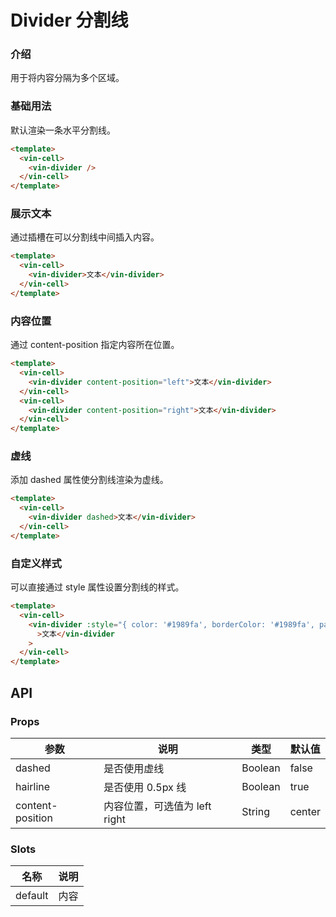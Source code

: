 # Divider 分割线

### 介绍

用于将内容分隔为多个区域。

### 基础用法

默认渲染一条水平分割线。

```html
<template>
  <vin-cell>
    <vin-divider />
  </vin-cell>
</template>
```

### 展示文本

通过插槽在可以分割线中间插入内容。

```html
<template>
  <vin-cell>
    <vin-divider>文本</vin-divider>
  </vin-cell>
</template>
```

### 内容位置

通过 content-position 指定内容所在位置。

```html
<template>
  <vin-cell>
    <vin-divider content-position="left">文本</vin-divider>
  </vin-cell>
  <vin-cell>
    <vin-divider content-position="right">文本</vin-divider>
  </vin-cell>
</template>
```

### 虚线

添加 dashed 属性使分割线渲染为虚线。

```html
<template>
  <vin-cell>
    <vin-divider dashed>文本</vin-divider>
  </vin-cell>
</template>
```

### 自定义样式

可以直接通过 style 属性设置分割线的样式。

```html
<template>
  <vin-cell>
    <vin-divider :style="{ color: '#1989fa', borderColor: '#1989fa', padding: '0 16px' }"
      >文本</vin-divider
    >
  </vin-cell>
</template>
```

## API

### Props

| 参数             | 说明                          | 类型    | 默认值 |
| ---------------- | ----------------------------- | ------- | ------ |
| dashed           | 是否使用虚线                  | Boolean | false  |
| hairline         | 是否使用 0.5px 线             | Boolean | true   |
| content-position | 内容位置，可选值为 left right | String  | center |

### Slots

| 名称    | 说明 |
| ------- | ---- |
| default | 内容 |
